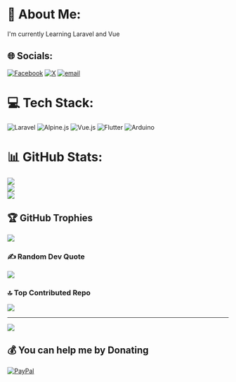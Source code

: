 # 💫 About Me:
I'm currently Learning Laravel and Vue


## 🌐 Socials:
[![Facebook](https://img.shields.io/badge/Facebook-%231877F2.svg?logo=Facebook&logoColor=white)](https://facebook.com/f4k3r5.k1r4) [![X](https://img.shields.io/badge/X-black.svg?logo=X&logoColor=white)](https://x.com/Sannsgrim) [![email](https://img.shields.io/badge/Email-D14836?logo=gmail&logoColor=white)](mailto:sannsgrim21@gmail.com) 

# 💻 Tech Stack:
![Laravel](https://img.shields.io/badge/laravel-%23FF2D20.svg?style=for-the-badge&logo=laravel&logoColor=white) ![Alpine.js](https://img.shields.io/badge/alpinejs-white.svg?style=for-the-badge&logo=alpinedotjs&logoColor=%238BC0D0) ![Vue.js](https://img.shields.io/badge/vue.js-%2335495e.svg?style=for-the-badge&logo=vuedotjs&logoColor=%234FC08D) ![Flutter](https://img.shields.io/badge/Flutter-%2302569B.svg?style=for-the-badge&logo=Flutter&logoColor=white) ![Arduino](https://img.shields.io/badge/-Arduino-00979D?style=for-the-badge&logo=Arduino&logoColor=white)
# 📊 GitHub Stats:
![](https://github-readme-stats.vercel.app/api?username=sannsgrim&theme=blue-green&hide_border=false&include_all_commits=true&count_private=true)<br/>
![](https://github-readme-streak-stats.herokuapp.com/?user=sannsgrim&theme=blue-green&hide_border=false)<br/>
![](https://github-readme-stats.vercel.app/api/top-langs/?username=sannsgrim&theme=blue-green&hide_border=false&include_all_commits=true&count_private=true&layout=compact)

## 🏆 GitHub Trophies
![](https://github-profile-trophy.vercel.app/?username=sannsgrim&theme=blue-green&no-frame=false&no-bg=true&margin-w=4)

### ✍️ Random Dev Quote
![](https://quotes-github-readme.vercel.app/api?type=horizontal&theme=merko)

### 🔝 Top Contributed Repo
![](https://github-contributor-stats.vercel.app/api?username=sannsgrim&limit=5&theme=blue-green&combine_all_yearly_contributions=true)

---
[![](https://visitcount.itsvg.in/api?id=sannsgrim&icon=4&color=8)](https://visitcount.itsvg.in)

  ## 💰 You can help me by Donating
  [![PayPal](https://img.shields.io/badge/PayPal-00457C?style=for-the-badge&logo=paypal&logoColor=white)](https://paypal.me/paypal.me/Zelly720) 

  
<!-- Proudly created with GPRM ( https://gprm.itsvg.in ) -->
